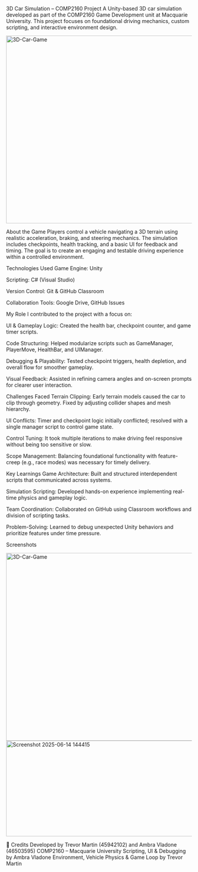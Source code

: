 3D Car Simulation – COMP2160 Project
A Unity-based 3D car simulation developed as part of the COMP2160 Game Development unit at Macquarie University. This project focuses on foundational driving mechanics, custom scripting, and interactive environment design.

<img width="1122" height="508" alt="3D-Car-Game" src="https://github.com/user-attachments/assets/7a22cf21-d55b-4799-a67c-d081b4404af1" />

About the Game
Players control a vehicle navigating a 3D terrain using realistic acceleration, braking, and steering mechanics. The simulation includes checkpoints, health tracking, and a basic UI for feedback and timing. The goal is to create an engaging and testable driving experience within a controlled environment.

Technologies Used
Game Engine: Unity

Scripting: C# (Visual Studio)

Version Control: Git & GitHub Classroom

Collaboration Tools: Google Drive, GitHub Issues

My Role
I contributed to the project with a focus on:

UI & Gameplay Logic: Created the health bar, checkpoint counter, and game timer scripts.

Code Structuring: Helped modularize scripts such as GameManager, PlayerMove, HealthBar, and UIManager.

Debugging & Playability: Tested checkpoint triggers, health depletion, and overall flow for smoother gameplay.

Visual Feedback: Assisted in refining camera angles and on-screen prompts for clearer user interaction.

Challenges Faced
Terrain Clipping: Early terrain models caused the car to clip through geometry. Fixed by adjusting collider shapes and mesh hierarchy.

UI Conflicts: Timer and checkpoint logic initially conflicted; resolved with a single manager script to control game state.

Control Tuning: It took multiple iterations to make driving feel responsive without being too sensitive or slow.

Scope Management: Balancing foundational functionality with feature-creep (e.g., race modes) was necessary for timely delivery.

Key Learnings
Game Architecture: Built and structured interdependent scripts that communicated across systems.

Simulation Scripting: Developed hands-on experience implementing real-time physics and gameplay logic.

Team Coordination: Collaborated on GitHub using Classroom workflows and division of scripting tasks.

Problem-Solving: Learned to debug unexpected Unity behaviors and prioritize features under time pressure.

Screenshots

<img width="1122" height="508" alt="3D-Car-Game" src="https://github.com/user-attachments/assets/7a22cf21-d55b-4799-a67c-d081b4404af1" />

<img width="560" height="259" alt="Screenshot 2025-06-14 144415" src="https://github.com/user-attachments/assets/4cc5e708-430d-4ae0-ab6e-4a9efbab69f3" />


🔗 Credits
Developed by Trevor Martin (45942102) and Ambra Vladone (46503595)
COMP2160 – Macquarie University
Scripting, UI & Debugging by Ambra Vladone
Environment, Vehicle Physics & Game Loop by Trevor Martin
